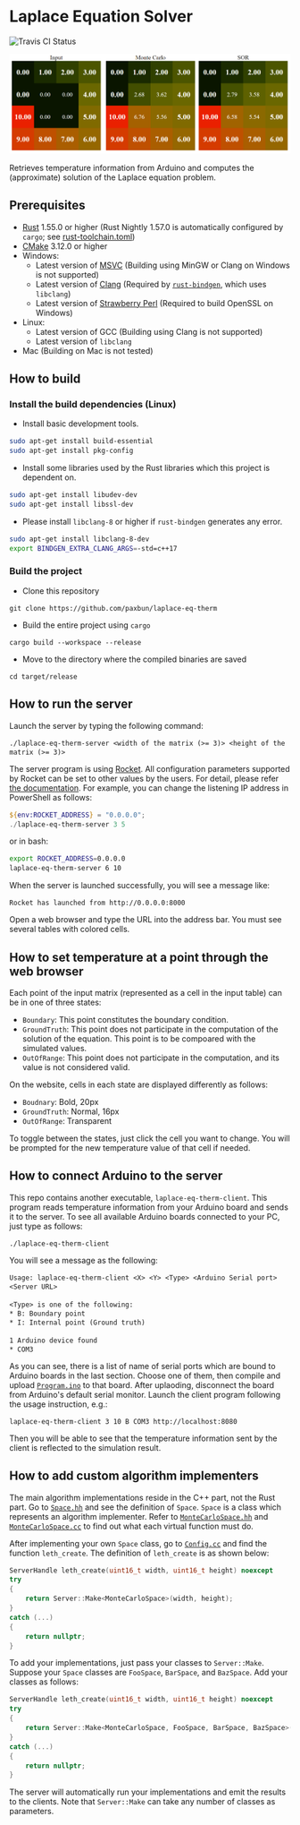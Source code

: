# Laplace Equation Solver

![Travis CI Status](https://app.travis-ci.com/paxbun/laplace-eq-therm.svg?branch=main)

![Example](./Example.png)

Retrieves temperature information from Arduino and computes the (approximate) solution of the Laplace equation problem.

## Prerequisites

- [Rust](https://www.rust-lang.org/tools/install) 1.55.0 or higher (Rust Nightly 1.57.0 is automatically configured by `cargo`; see [rust-toolchain.toml](./rust-toolchain.toml))
- [CMake](https://cmake.org/download/) 3.12.0 or higher
- Windows:
  - Latest version of [MSVC](https://visualstudio.microsoft.com) (Building using MinGW or Clang on Windows is not supported)
  - Latest version of [Clang](https://releases.llvm.org/download.html) (Required by [`rust-bindgen`](https://github.com/rust-lang/rust-bindgen), which uses `libclang`)
  - Latest version of [Strawberry Perl](https://strawberryperl.com/) (Required to build OpenSSL on Windows)
- Linux:
  - Latest version of GCC (Building using Clang is not supported)
  - Latest version of `libclang`
- Mac (Building on Mac is not tested)

## How to build

### Install the build dependencies (Linux)

- Install basic development tools.

```bash
sudo apt-get install build-essential
sudo apt-get install pkg-config
```

- Install some libraries used by the Rust libraries which this project is dependent on.

```bash
sudo apt-get install libudev-dev
sudo apt-get install libssl-dev
```

- Please install `libclang-8` or higher if `rust-bindgen` generates any error.

```bash
sudo apt-get install libclang-8-dev
export BINDGEN_EXTRA_CLANG_ARGS=-std=c++17
```

### Build the project

- Clone this repository

```
git clone https://github.com/paxbun/laplace-eq-therm
```

- Build the entire project using `cargo`

```
cargo build --workspace --release
```

- Move to the directory where the compiled binaries are saved

```
cd target/release
```

## How to run the server

Launch the server by typing the following command:

```
./laplace-eq-therm-server <width of the matrix (>= 3)> <height of the matrix (>= 3)>
```

The server program is using [Rocket](https://github.com/SergioBenitez/Rocket). All configuration parameters supported by Rocket can be set to other values by the users. For detail, please refer [the documentation](https://rocket.rs/v0.4/guide/configuration/). For example, you can change the listening IP address in PowerShell as follows:

```powershell
${env:ROCKET_ADDRESS} = "0.0.0.0";
./laplace-eq-therm-server 3 5
```

or in bash:

```bash
export ROCKET_ADDRESS=0.0.0.0
laplace-eq-therm-server 6 10
```

When the server is launched successfully, you will see a message like:

```
Rocket has launched from http://0.0.0.0:8000
```

Open a web browser and type the URL into the address bar. You must see several tables with colored cells.

## How to set temperature at a point through the web browser

Each point of the input matrix (represented as a cell in the input table) can be in one of three states:

- `Boundary`: This point constitutes the boundary condition.
- `GroundTruth`: This point does not participate in the computation of the solution of the equation. This point is to be compoared with the simulated values.
- `OutOfRange`: This point does not participate in the computation, and its value is not considered valid.

On the website, cells in each state are displayed differently as follows:

- `Boudnary`: Bold, 20px
- `GroundTruth`: Normal, 16px
- `OutOfRange`: Transparent

To toggle between the states, just click the cell you want to change. You will be prompted for the new temperature value of that cell if needed.

## How to connect Arduino to the server

This repo contains another executable, `laplace-eq-therm-client`. This program reads temperature information from your Arduino board and sends it to the server. To see all available Arduino boards connected to your PC, just type as follows:

```
./laplace-eq-therm-client
```

You will see a message as the following:

```
Usage: laplace-eq-therm-client <X> <Y> <Type> <Arduino Serial port> <Server URL>

<Type> is one of the following:
* B: Boundary point
* I: Internal point (Ground truth)

1 Arduino device found
* COM3
```

As you can see, there is a list of name of serial ports which are bound to Arduino boards in the last section. Choose one of them, then compile and upload [`Program.ino`](./Program.ino) to that board. After uplaoding, disconnect the board from Arduino's default serial monitor. Launch the client program following the usage instruction, e.g.:

```
laplace-eq-therm-client 3 10 B COM3 http://localhost:8080
```

Then you will be able to see that the temperature information sent by the client is reflected to the simulation result.

## How to add custom algorithm implementers

The main algorithm implementations reside in the C++ part, not the Rust part. Go to [`Space.hh`](./server/core/Public/leth/Space.hh) and see the definition of `Space`. `Space` is a class which represents an algorithm implementer. Refer to [`MonteCarloSpace.hh`](./server/core/Public/leth/MonteCarloSpace.hh) and [`MonteCarloSpace.cc`](./server/core/Source/MonteCarloSpace.cc) to find out what each virtual function must do.

After implementing your own `Space` class, go to [`Config.cc`](./server/core/Source/Config.cc) and find the function `leth_create`. The definition of `leth_create` is as shown below:

```cpp
ServerHandle leth_create(uint16_t width, uint16_t height) noexcept
try
{
    return Server::Make<MonteCarloSpace>(width, height);
}
catch (...)
{
    return nullptr;
}
```

To add your implementations, just pass your classes to `Server::Make`. Suppose your `Space` classes are `FooSpace`, `BarSpace`, and `BazSpace`. Add your classes as follows:

```cpp
ServerHandle leth_create(uint16_t width, uint16_t height) noexcept
try
{
    return Server::Make<MonteCarloSpace, FooSpace, BarSpace, BazSpace>(width, height);
}
catch (...)
{
    return nullptr;
}
```

The server will automatically run your implementations and emit the results to the clients. Note that `Server::Make` can take any number of classes as parameters.
